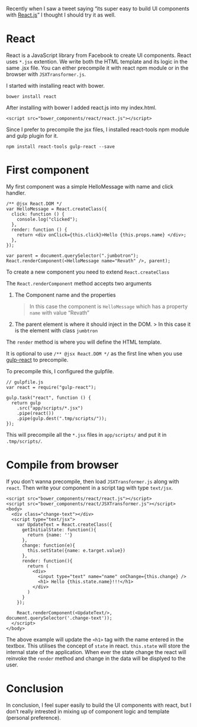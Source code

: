 Recently when I saw a tweet saying “its super easy to build UI components with [React.js](http://facebook.github.io/react/)” I thought I should try it as well.

React
=====

React is a JavaScript library from Facebook to create UI components. React uses `*.jsx` extention. We write both the HTML template and its logic in the same .jsx file. You can either precompile it with react npm module or in the browser with `JSXTransformer.js`.

I started with installing react with bower.

    bower install react

After installing with bower I added react.js into my index.html.

    <script src="bower_components/react/react.js"></script>

Since I prefer to precompile the jsx files, I installed react-tools npm module and gulp plugin for it.

    npm install react-tools gulp-react --save

First component
===============

My first component was a simple HelloMessage with name and click handler.

    /** @jsx React.DOM */
    var HelloMessage = React.createClass({
      click: function () {
        console.log("clicked");
      },
      render: function () {
        return <div onClick={this.click}>Hello {this.props.name} </div>;
      },
    });

    var parent = document.querySelector(".jumbotron");
    React.renderComponent(<HelloMessage name="Revath" />, parent);

To create a new component you need to extend `React.createClass`

The `React.renderComponent` method accepts two arguments

1.  The Component name and the properties

    > In this case the component is `HelloMessage` which has a property `name` with value “Revath”

2.  The parent element is where it should inject in the DOM. &gt; In this case it is the element with class `jumbtron`

The `render` method is where you will define the HTML template.

It is optional to use `/** @jsx React.DOM */` as the first line when you use [gulp-react]() to precompile.

To precompile this, I configured the gulpfile.

    // gulpfile.js
    var react = require("gulp-react");

    gulp.task("react", function () {
      return gulp
        .src("app/scripts/*.jsx")
        .pipe(react())
        .pipe(gulp.dest(".tmp/scripts/"));
    });

This will precompile all the `*.jsx` files in `app/scripts/` and put it in `.tmp/scripts/`.

Compile from browser
====================

If you don’t wanna precompile, then load `JSXTransformer.js` along with `react`. Then write your component in a script tag with type `text/jsx`.

    <script src="bower_components/react/react.js"></script>
    <script src="bower_components/react/JSXTransformer.js"></script>
    <body>
      <div class="change-text"></div>
      <script type="text/jsx">
        var UpdateText = React.createClass({
          getInitialState: function(){
            return {name: ''}
          },
          change: function(e){
            this.setState({name: e.target.value})
          },
          render: function(){
            return (
              <div>
                <input type="text" name="name" onChange={this.change} />
                <h1> Hello {this.state.name}!!!</h1>
              </div>
            )
          }
        });

        React.renderComponent(<UpdateText/>, document.querySelector('.change-text'));
      </script>
    </body>

The above example will update the `<h1>` tag with the name entered in the textbox. This utilises the concept of `state` in react. `this.state` will store the internal state of the application. When ever the state change the react will reinvoke the `render` method and change in the data will be displyed to the user.

Conclusion
==========

In conclusion, I feel super easily to build the UI components with react, but I don’t really intrested in mixing up of component logic and template (personal preference).
